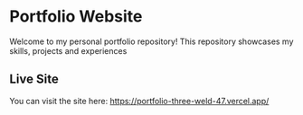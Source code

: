 # Portfolio Website
Welcome to my personal portfolio repository! This repository showcases my skills, projects and experiences
## Live Site
You can visit the site here: https://portfolio-three-weld-47.vercel.app/
